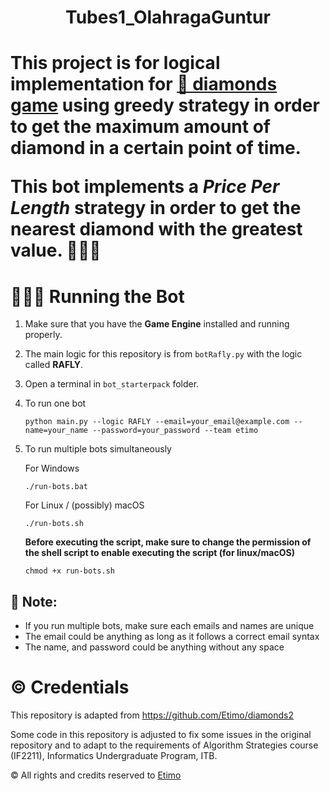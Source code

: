 <h1 align="center">Tubes1_OlahragaGuntur<h1/>

This project is for logical implementation for [💎 diamonds game](https://github.com/haziqam/tubes1-IF2211-game-engine/releases/tag/v1.1.0) using greedy strategy in order to get the maximum amount of diamond in a certain point of time. 

This bot implements a ***Price Per Length*** strategy in order to get the nearest diamond with the greatest value. 🤑🤑🤑 

# 🏃🏻‍♂️ Running the Bot 
1. Make sure that you have the **Game Engine** installed and running properly.
2. The main logic for this repository is from ```botRafly.py``` with the logic called **RAFLY**.
3. Open a terminal in ```bot_starterpack``` folder.
4. To run one bot

    ```
    python main.py --logic RAFLY --email=your_email@example.com --name=your_name --password=your_password --team etimo
    ```
5. To run multiple bots simultaneously

    For Windows

    ```
    ./run-bots.bat
    ```

    For Linux / (possibly) macOS

    ```
    ./run-bots.sh
    ```

    <b>Before executing the script, make sure to change the permission of the shell script to enable executing the script (for linux/macOS)</b>

    ```
    chmod +x run-bots.sh
    ```

## 📝 Note:

-   If you run multiple bots, make sure each emails and names are unique
-   The email could be anything as long as it follows a correct email syntax
-   The name, and password could be anything without any space

# ©️ Credentials
This repository is adapted from https://github.com/Etimo/diamonds2

Some code in this repository is adjusted to fix some issues in the original repository and to adapt to the requirements of Algorithm Strategies course (IF2211), Informatics Undergraduate Program, ITB.

©️ All rights and credits reserved to [Etimo](https://github.com/Etimo)